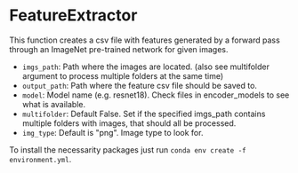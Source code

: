 # FeatureExtractor

This function creates a csv file with features generated by a forward pass through an ImageNet pre-trained network
for given images.

- `imgs_path`:
   Path where the images are located. (also see multifolder argument to process multiple folders at the same time)
- `output_path`:
   Path where the feature csv file should be saved to.
- `model`:
   Model name (e.g. resnet18). Check files in encoder_models to see what is available.
- `multifolder`:
   Default False. Set if the specified imgs_path contains multiple folders with images, that should all be processed.
- `img_type`:
   Default is "png". Image type to look for.


To install the necessarity packages just run `conda env create -f environment.yml`.

